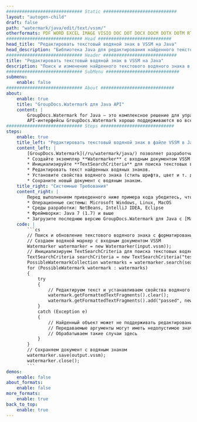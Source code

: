 ```yaml
---
############################# Static ############################
layout: "autogen-child"
draft: false
path: "watermark/java/edit/text/vssm/"
otherformats: PDF WORD EXCEL IMAGE VISIO DOC DOT DOCX DOCM DOTX DOTM RTF TXT XLSX XLSM XLTM XLT XLTX XLS XLSB XLAM SXC PPTX PPTM PPSX PPSM POTM POT POTX PPT PPS ODT BMP GIF JPEG JP2 PNG TIFF WEBP VSD VDX VSDX VSTX VSX VSSX VSDM VSTM VTX VDW VSS VST
############################# Head ############################
head_title: "Редактировать текстовый водяной знак в VSSM на Java"
head_description: "Библиотека Java для редактирования найденного текстового водяного знака в файле VSSM в приложениях Java с использованием API GroupDocs.Watermark для Java."
############################# Header ############################
title: "Редактировать текстовый водяной знак в VSSM на Java"
description: "Поиск и изменение найденного текстового водяного знака в документе VSSM с форматированием в приложениях Java и J2SE. Управляйте размером водяного знака, типом шрифта, углом поворота и положением водяного знака на страницах документа, как вам может понадобиться."
############################# SubMenu ############################
submenu:
    enable: false
############################# About ############################
about:
    enable: true
    title: "GroupDocs.Watermark для Java API"
    content: |
        GroupDocs.Watermark for Java — это комплексное решение для управления водяными знаками для приложений Java. Разработчики могут быстро выполнять такие операции с водяными знаками, как; добавлять, редактировать, искать и удалять различные типы водяных знаков в документах всех популярных форматов файлов. Он поддерживает работу с текстовыми и графическими водяными знаками в различных документах, включая PDF, Microsoft Word, Excel, PowerPoint, Visio, электронную почту и форматы изображений.
        API-интерфейсы GroupDocs.Watermark хорошо поддерживаются во всех основных операционных системах и версиях Java, включая J2SE 7.0 (1.7), J2SE 8.0 (1.8) и Java 10.
############################# Steps ############################
steps:
    enable: true
    title_left: "Редактировать текстовый водяной знак в файле VSSM в Java"
    content_left: |
        [GroupDocs.Watermark](/ru/watermark/java/) позволяет разработчикам Java легко редактировать текстовые водяные знаки в своих приложениях, выполняя несколько простых шагов.
        * Создайте экземпляр **Watermarker** с входным документом VSSM.
        * Инициализируйте **TextSearchCriteria** для поиска текстовых водяных знаков.
        * Редактировать текст найденных водяных знаков.
        * Установите свойства водяного знака (стиль шрифта, цвет и т. д.).
        * Сохраните новый документ с водяным знаком.
    title_right: "Системные Требования"
    content_right: |
        Перед выполнением приведенного ниже примера кода убедитесь, что в вашей системе установлены следующие предварительные компоненты.
        * Операционные системы: Microsoft Windows, Linux, MacOS
        * Среды разработки: NetBeans, IntelliJ IDEA, Eclipse
        * Фреймворки: Java 7 (1.7) и выше
        * Загрузите последнюю версию GroupDocs.Watermark для Java с [Maven](https://repository.groupdocs.com/webapp/#/artifacts/browse/tree/General/repo/com/groupdocs/groupdocs-watermark)
    code: |
        ```cs
        // Поиск и обновление текстового водяного знака с форматированием в VSSM в приложениях Java
        // Создаем водяной маркер с входным документом VSSM
        Watermarker watermarker = new Watermarker(input.vssm));
        // Инициализируем TextSearchCriteria для поиска текстовых водяных знаков
        TextSearchCriteria searchCriteria = new TextSearchCriteria("test", false);
        PossibleWatermarkCollection watermarks = watermarker.search(searchCriteria);
        for (PossibleWatermark watermark : watermarks)
        {
            try
            {
                // Редактируем текст и устанавливаем свойства водяного знака
                watermark.getFormattedTextFragments().clear();
                watermark.getFormattedTextFragments().add("passed", new Font("Calibri", 19, FontStyle.Bold), Color.getRed(), Color.getAqua());
            }
            catch (Exception e)
            {
                // Найденный объект может не поддерживать редактирование текста
                // Передаваемые аргументы могут иметь недопустимое значение
                // Обрабатываем такие случаи здесь
            }
        }
        // Сохраняем документ с водяным знаком
        watermarker.save(output.vssm);
        watermarker.close();
        ```        
demos:
    enable: false
about_formats:
    enable: false
more_formats:
    enable: true
back_to_top:
    enable: true
---
```

